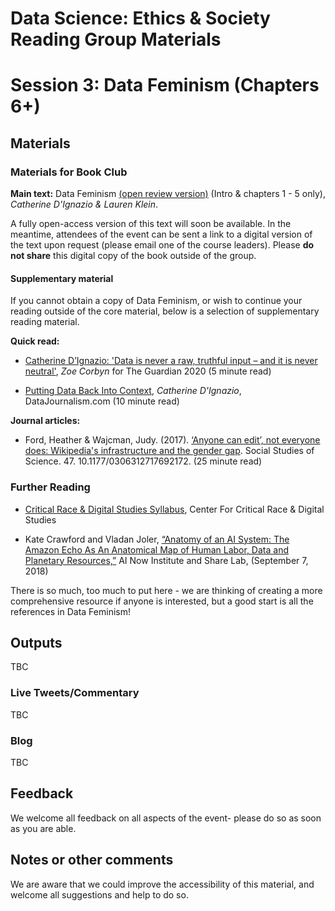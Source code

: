 Data Science: Ethics & Society Reading Group Materials
================

# Session 3:  Data Feminism (Chapters 6+)

## Materials

### Materials for Book Club

__Main text:__ Data Feminism [(open review version)](https://bookbook.pubpub.org/data-feminism) (Intro & chapters
1 - 5 only), _Catherine D'Ignazio & Lauren Klein_.

A fully open-access version of this text will soon be available. In the
meantime, attendees of the event can be sent a link to a digital version of the
text upon request (please email one of the course leaders). Please **do not share** this digital copy of the book outside of the group.

#### Supplementary material

If you cannot obtain a copy of Data Feminism, or wish to continue your reading outside of the core material, below is a selection of supplementary reading material.

__Quick read:__
* [Catherine D’Ignazio: 'Data is never a raw, truthful input – and it is never
  neutral'](https://www.theguardian.com/technology/2020/mar/21/catherine-dignazio-data-is-never-a-raw-truthful-input-and-it-is-never-neutral),
  _Zoe Corbyn_ for The Guardian 2020 (5 minute read)
  
* [Putting Data Back Into
  Context](https://datajournalism.com/read/longreads/putting-data-back-into-context),
  _Catherine D'Ignazio_, DataJournalism.com (10 minute read)
  
__Journal articles:__
* Ford, Heather & Wajcman, Judy. (2017). [‘Anyone can edit’, not everyone does:
  Wikipedia's infrastructure and the gender
  gap](https://www.researchgate.net/publication/311769445_%27Anyone_can_edit%27_not_everyone_does_Wikipedia%27s_infrastructure_and_the_gender_gap).
  Social Studies of Science. 47. 10.1177/0306312717692172. (25 minute read)

### Further Reading

* [Critical Race & Digital Studies Syllabus](https://criticalracedigitalstudies.com/syllabus/), Center For Critical Race & Digital
  Studies

* Kate Crawford and Vladan Joler, [“Anatomy of an AI System: The Amazon Echo As An Anatomical Map of Human Labor, Data and Planetary Resources,”](https://anatomyof.ai) AI Now Institute and Share Lab, (September 7, 2018) 


There is so much, too much to put here - we are thinking of creating a more
comprehensive resource if anyone is interested, but a good start is all the
references in Data Feminism!

## Outputs

TBC

### Live Tweets/Commentary

TBC

### Blog

TBC

## Feedback

We welcome all feedback on all aspects of the event- please do so as soon as you
are able.

## Notes or other comments

We are aware that we could improve the accessibility of this material, and
welcome all suggestions and help to do so.
